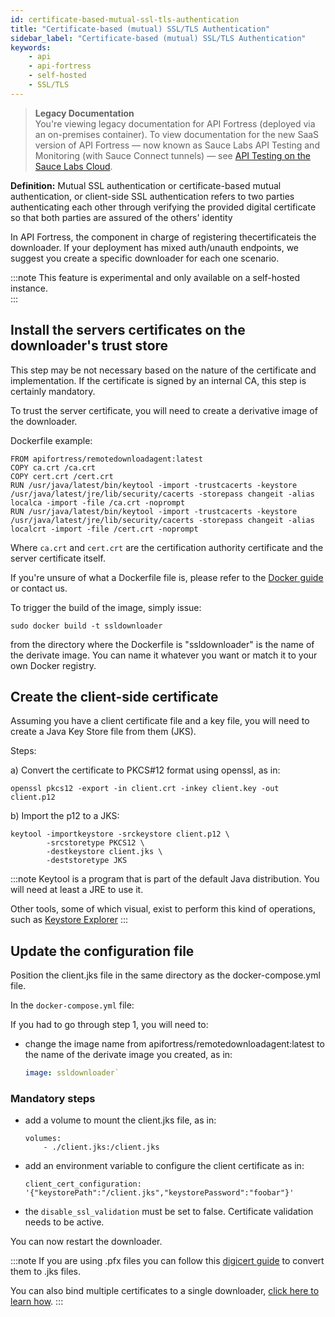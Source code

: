 ```yaml
---
id: certificate-based-mutual-ssl-tls-authentication
title: "Certificate-based (mutual) SSL/TLS Authentication"
sidebar_label: "Certificate-based (mutual) SSL/TLS Authentication"
keywords:
    - api
    - api-fortress
    - self-hosted
    - SSL/TLS
---
```


<head>
  <meta name="robots" content="noindex" />
</head>

>**Legacy Documentation**<br/>You're viewing legacy documentation for API Fortress (deployed via an on-premises container). To view documentation for the new SaaS version of API Fortress &#8212; now known as Sauce Labs API Testing and Monitoring (with Sauce Connect tunnels) &#8212; see [API Testing on the Sauce Labs Cloud](/api-testing/).

**Definition:** Mutual SSL authentication or certificate\-based mutual authentication, or client-side SSL authentication refers to two parties authenticating each other through verifying the provided digital certificate so that both parties are assured of the others' identity

In API Fortress, the component in charge of registering thecertificateis the downloader. If your deployment has mixed auth/unauth endpoints, we suggest you create a specific downloader for each one scenario.  

:::note
This feature is experimental and only available on a self-hosted instance.  
:::

## Install the servers certificates on the downloader's trust store

This step may be not necessary based on the nature of the certificate and implementation. If the certificate is signed by an internal CA, this step is certainly mandatory.  


To trust the server certificate, you will need to create a derivative image of the downloader.

Dockerfile example:

```
FROM apifortress/remotedownloadagent:latest  
COPY ca.crt /ca.crt  
COPY cert.crt /cert.crt  
RUN /usr/java/latest/bin/keytool -import -trustcacerts -keystore /usr/java/latest/jre/lib/security/cacerts -storepass changeit -alias localca -import -file /ca.crt -noprompt  
RUN /usr/java/latest/bin/keytool -import -trustcacerts -keystore /usr/java/latest/jre/lib/security/cacerts -storepass changeit -alias localcrt -import -file /cert.crt -noprompt
```

Where `ca.crt` and `cert.crt` are the certification authority certificate and the server certificate itself.

If you're unsure of what a Dockerfile file is, please refer to the [Docker guide](https://docs.docker.com/engine/reference/builder/) or contact us.

To trigger the build of the image, simply issue:

```
sudo docker build -t ssldownloader
```

from the directory where the Dockerfile is "ssldownloader" is the name of the derivate image. You can name it whatever you want or match it to your own Docker registry.

## Create the client-side certificate

Assuming you have a client certificate file and a key file, you will need to create a Java Key Store file from them (JKS).

Steps:

a) Convert the certificate to PKCS#12 format using openssl, as in:

```
openssl pkcs12 -export -in client.crt -inkey client.key -out client.p12
```

b) Import the p12 to a JKS:

```
keytool -importkeystore -srckeystore client.p12 \
        -srcstoretype PKCS12 \
        -destkeystore client.jks \
        -deststoretype JKS
```

:::note
Keytool is a program that is part of the default Java distribution. You will need at least a JRE to use it.

Other tools, some of which visual, exist to perform this kind of operations, such as [Keystore Explorer](https://keystore-explorer.org/)
:::

## Update the configuration file

Position the client.jks file in the same directory as the docker-compose.yml file.

In the `docker-compose.yml` file:

If you had to go through step 1, you will need to:

- change the image name from apifortress/remotedownloadagent:latest to the name of the derivate image you created, as in:

  ```yaml
  image: ssldownloader`
  ```

### Mandatory steps

- add a volume to mount the client.jks file, as in:

    ```
    volumes:  
        - ./client.jks:/client.jks
    ```

- add an environment variable to configure the client certificate as in:

  ```
  client_cert_configuration: '{"keystorePath":"/client.jks","keystorePassword":"foobar"}'
  ```

- the `disable_ssl_validation` must be set to false. Certificate validation needs to be active.  

You can now restart the downloader.  

:::note
If you are using .pfx files you can follow this [digicert guide](https://www.digicert.com/kb/ssl-support/jks-import-export-java.htm) to convert them to .jks files.  

You can also bind multiple certificates to a single downloader, [click here to learn how](https://apifortress.com/doc/multiple-client-cert-downloader/).
:::

